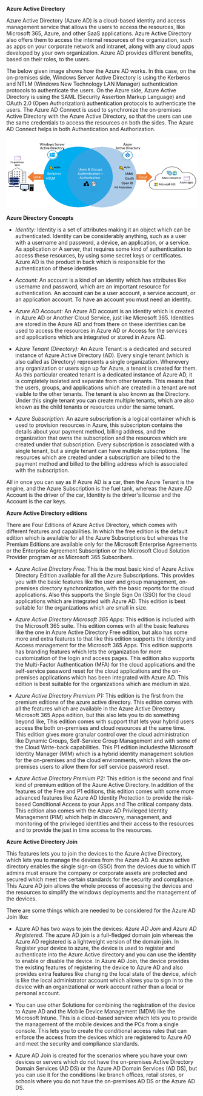 **Azure Active Directory**

Azure Active Directory (Azure AD) is a cloud-based identity and access management service that allows the users to access the resources, like Microsoft 365, Azure, and other SaaS applications. Azure Active Directory also offers them to access the internal resources of the organization, such as apps on your corporate network and intranet, along with any cloud apps developed by your own organization. Azure AD provides different benefits, based on their roles, to the users.

The below given image shows how the Azure AD works. In this case, on the on-premises side, Windows Server Active Directory is using the Kerberos and NTLM (Windows New Technology LAN Manager) authentication protocols to authenticate the users. On the Azure side, Azure Active Directory is using the SAML (Security Assertion Markup Language) and OAuth 2.0 (Open Authorization) authentication protocols to authenticate the users. The Azure AD Connect is used to synchronize the on-premises Active Directory with the Azure Active Directory, so that the users can use the same credentials to access the resources on both the sides. The Azure AD Connect helps in both Authentication and Authorization.

![Image 1](https://github.com/cloud-devops-enthusiast/Microsoft-Azure/blob/1498de1802ded82db43c7e275c9543ef136b22ae/Images/azure-active-directory-a3b1df09.png)

**Azure Directory Concepts**

- *Identity:* Identity is a set of attributes making it an object which can be authenticated. Identity can be considerably anything, such as a user with a username and password, a device, an application, or a service. As application or A server, that requires some kind of authentication to access these resources, by using some secret keys or certificates. Azure AD is the product in back which is responsible for the authentication of these identities.

- *Account:* An account is a kind of an identity which has attributes like username and password, which are an important resource for authentication. An account can be a user account, a service account, or an application account. To have an account you must need an identity.

- *Azure AD Account:* An Azure AD account is an identity which is created in Azure AD or Another Cloud Service, just like Microsoft 365. Identities are stored in the Azure AD and from there on these identities can be used to access the resources in Azure AD or Access for the services and applications which are integrated or stored in Azure AD.

- *Azure Tenant (Directory):* An Azure Tenant is a dedicated and secured instance of Azure Active Directory (AD). Every single tenant (which is also called as Directory) represents a single organization. Whenevery any organization or users sign up for Azure, a tenant is created for them. As this particular created tenant is a dedicated instance of Azure AD, it is completely isolated and separate from other tenants. This means that the users, groups, and applications which are created in a tenant are not visible to the other tenants. The tenant is also known as the Directory. Under this single tenant you can create multiple tenants, which are also known as the child tenants or resources under the same tenant.

- *Azure Subscription:* An azure subscription is a logical container which is used to provision resources in Azure, this subscripton contains the details about your payment method, billing address, and the organization that owns the subscription and the resources which are created under that subscription. Every subscription is associated with a single tenant, but a single tenant can have multiple subscriptions. The resources which are created under a subscription are billed to the payment method and billed to the billing address which is associated with the subscription.

All in once you can say as If Azure AD is a car, then the Azure Tenant is the engine, and the Azure Subscription is the fuel tank, whereas the Azure AD Account is the driver of the car, Identity is the driver's license and the Account is the car keys.

**Azure Active Directory editions**

There are Four Editions of Azure Active Directory, which comes with different features and capabilities. In which the free edition is the default edition which is available for all the Azure Subscriptions but whereas the Premium Editions are available only for the Microsoft Enterprise Agreements or the Enterprise Agreement Subscription or the Microsoft Cloud Solution Provider program or as Microsoft 365 Subscribers.

- *Azure Active Directory Free:* This is the most basic kind of Azure Active Directory Edition available for all the Azure Subscriptions. This provides you with the basic features like the user and group management, on-premises directory synchronization, with the basic reports for the cloud applications. Also this supports the Single Sign On (SSO) for the cloud applications which are integrated with Azure AD. This edition is best suitable for the organizations which are small in size.

- *Azure Active Directory Microsoft 365 Apps:* This edition is included with the Microsoft 365 suite. This edition comes with all the basic features like the one in Azure Active Directory Free edition, but also has some more and extra features to that like this edition supports the Identity and Access management for the Microsoft 365 Apps. This edition supports has branding features which lets the organization for more customization of the login and access pages. This edition also supports the Multi-Factor Authentication (MFA) for the cloud applications and the self-service password reset for the cloud applications and the on-premises applications which has been integrated with Azure AD. This edition is best suitable for the organizations which are medium in size.

- *Azure Active Directory Premium P1:* This edition is the first from the premium editions of the azure active directory. This edition comes with all the features which are available in the Azure Active Directory Microsoft 365 Apps edition, but this also lets you to do something beyond like, This edition comes with support that lets your hybrid users access the both on-premises and cloud resources at the same time. This edition gives more granular control over the cloud administration like Dynamic Groups, Self-Service Group Management and with some of the Cloud Write-back capabilities. This P1 edition includesthe Microsoft Identity Manager (MIM) which is a hybrid identity management solution for the on-premises and the cloud environments, which allows the on-premises users to allow them for self service password reset.

- *Azure Active Directory Premium P2:* This edition is the second and final kind of premium edition of the Azure Active Directory. In addition of the features of the Free and P1 editions, this edition comes with some more advanced features like Azure AD Identity Protection to provide the risk-based Conditional Access to your Apps and The critical company data. This edition also comes with the Azure AD Privileged Identity Management (PIM) which help in discovery, management, and monitoring of the privileged identities and their access to the resources and to provide the just in time access to the resources.


**Azure Active Directory Join**

This features lets you to join the devices to the Azure Active Directory, which lets you to manage the devices from the Azure AD. As azure active directory enables the single sign-on (SSO) from the devices due to which IT admins must ensure the company or corporate assets are protected and secured which meet the certain standards for the security and compliance. This Azure AD join allows the whole process of accessing the devices and the resources to simplify the windows deployments and the management of the devices.

There are some things which are needed to be considered for the Azure AD Join like:

- Azure AD has two ways to join the devices: *Azure AD Join* and *Azure AD Registered*. The azure AD join is a full-fledged domain join whereas the Azure AD registered is a lightweight version of the domain join. In Register your device to azure, the device is used to register and authenticate into the Azure Active directory and you can use the identity to enable or disable the device. In Azure AD Join, the device provides the existing features of registering the device to Azure AD and also provides extra features like changing the local state of the device, which is like the local administrator account which allows you to sign in to the device with an organizational or work account rather than a local or personal account.

- You can use other Solutions for combining the registration of the device to Azure AD and the Mobile Device Management (MDM) like the Microsoft Intune. This is a cloud-based service which lets you to provide the management of the mobile devices and the PCs from a single console. This lets you to create the conditional access rules that can enforce the access from the devices which are registered to Azure AD and meet the security and compliance standards.

- Azure AD Join is created for the scenarios where you have your own devices or servers which do not have the on-premises Active Directory Domain Services (AD DS) or the Azure AD Domain Services (AD DS), but you can use it for the conditions like branch offices, retail stores, or schools where you do not have the on-premises AD DS or the Azure AD DS.